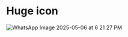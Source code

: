 # Huge icon

![WhatsApp Image 2025-05-06 at 6 21 27 PM](https://github.com/user-attachments/assets/89713d1a-9f80-477e-ba94-c09d628473d8)
